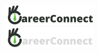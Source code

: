 <h1 align="center">
    <a href="https://amplication.com/#gh-light-mode-only">
    <img src="./.github/assets/careerconnect-b.png">
    </a>
    <a href="https://amplication.com/#gh-dark-mode-only">
    <img src="./.github/assets/careerconnect-w.png">
    </a>
</h1>


